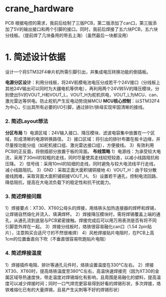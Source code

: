 # crane_hardware
PCB
根据电控的需求，我前后绘制了三版PCB，第二版添加了can口，第三版添加了5V的输出接口和两个引脚的接口。同时，我前后焊接了五六块PCB，五六块分线板。（提前焊了几块备用的带去上海）（虽然最后一块都没用）

# 1. 简述设计依据
设计一个将STM32F4单片机所需引脚引出，并集成电压转换功能的倒插板。

**电源分区设计**：利用分线板，将24V航模电池电压分成若干个24V接口（分线板上其他24V输出可以同时为大疆电机等供电），再利用两个24V转5V的降压模块，分别使出5V的VOUT_H和VOUT_L，VOUT_H为舵机供电，VOUT_L为MCU、can、激光雷达等供电。防止舵机产生反电动势烧掉MCU
**MCU核心控制**：以STM32F4为中心，引出其所有必要的I/O引脚，通过排针/排母实现牢固清晰的接线。

### 2. 简述Layout想法
**分区布局**
1）电源区域：24V输入接口、降压模块、滤波电容集中放置在一个区域，形成清晰的电源转换路径。
2）接口区域：将引出的排针布置在板卡边缘，并尽量按功能分组（如舵机接口组、激光雷达接口组），方便接线。
3）有效利用PCB的正反面，将倒插部分放置于板的背面。
**布线策略**
1）电源线：为承受较大电流，采用了30mil的较粗的走线，同时尽量使其走线较短较直，以减小线路阻抗和压降。
2）信号线：采用10mil的较细的走线，同时避免与较大电流线平行走线，减小线路阻抗。
3）GND：采取正面大面积铺铜接地
4）VOUT_H：由于较分散接线困难，采取背面大面积铺铜接VOUT_H。
5）设置若干通孔，控制电流回路、降低阻抗，提高在大电流负载下的稳定性和抗干扰能力。

### 3. 简述焊接问题
1）焊接要点：XT30、XT60公母头的焊接，用烙铁头加热连接器的焊杯和焊锡，让焊锡自然熔化并流入、填满焊杯。
2）焊接降压模块时，需将焊锡覆盖上端的通孔，从通孔流到底层与PCB紧密接触。焊接完成后可以用万用表测是否有将不同引脚意外焊在一起。
3）焊接分线板时，烙铁很容易融化can口（1.54 2pin贴片），注意购买合适尺寸的不然很难焊）
4）风枪焊接贴片电阻时，在PCB上高1cm的位置垂直向下吹（不垂直很容易吹跑贴片电阻）

### 4. 简述焊接温度
1）焊接插件电阻、排针等通孔元件时，烙铁设置温度在330°C左右。
2）焊接XT30、XT60时，提高烙铁温度至380°C左右，高温快速焊接完（因为XT30的金属区域导热速度快，带走温度对焊锡熔化有影响，且周围是易融化的塑料，提高温度可以减少焊接时间；同时一口气焊完更容易得到好看的焊锡形状，多次焊接，烙铁难熔化已有的大量焊锡，且易产生尖刺等不好的焊锡形状）
